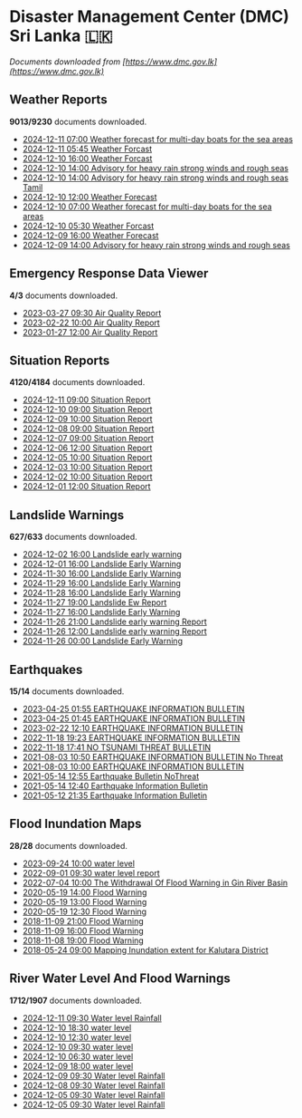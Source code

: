 # Disaster Management Center (DMC) Sri Lanka :sri_lanka:

*Documents downloaded from [https://www.dmc.gov.lk](https://www.dmc.gov.lk)*

## Weather Reports

**9013/9230** documents downloaded.

* [2024-12-11 07:00 Weather forecast for multi-day boats for the sea areas](data/weather-reports/20241211.0700.weather-forecast-for-multiday-boats-for-the-sea-areas.pdf)
* [2024-12-11 05:45 Weather Forcast](data/weather-reports/20241211.0545.weather-forcast.pdf)
* [2024-12-10 16:00 Weather Forcast](data/weather-reports/20241210.1600.weather-forcast.pdf)
* [2024-12-10 14:00 Advisory for heavy rain strong winds and rough seas](data/weather-reports/20241210.1400.advisory-for-heavy-rain-strong-winds-and-rough-seas.pdf)
* [2024-12-10 14:00 Advisory for heavy rain strong winds and rough seas  Tamil](data/weather-reports/20241210.1400.advisory-for-heavy-rain-strong-winds-and-rough-seas-tamil.pdf)
* [2024-12-10 12:00 Weather Forecast](data/weather-reports/20241210.1200.weather-forecast.pdf)
* [2024-12-10 07:00 Weather forecast for multi-day boats for the sea areas](data/weather-reports/20241210.0700.weather-forecast-for-multiday-boats-for-the-sea-areas.pdf)
* [2024-12-10 05:30 Weather Forcast](data/weather-reports/20241210.0530.weather-forcast.pdf)
* [2024-12-09 16:00 Weather Forecast](data/weather-reports/20241209.1600.weather-forecast.pdf)
* [2024-12-09 14:00 Advisory for heavy rain strong winds and rough seas](data/weather-reports/20241209.1400.advisory-for-heavy-rain-strong-winds-and-rough-seas.pdf)

## Emergency Response Data Viewer

**4/3** documents downloaded.

* [2023-03-27 09:30 Air Quality Report](data/emergency-response-data-viewer/20230327.0930.air-quality-report.pdf)
* [2023-02-22 10:00 Air Quality Report](data/emergency-response-data-viewer/20230222.1000.air-quality-report.pdf)
* [2023-01-27 12:00 Air Quality Report](data/emergency-response-data-viewer/20230127.1200.air-quality-report.pdf)

## Situation Reports

**4120/4184** documents downloaded.

* [2024-12-11 09:00 Situation Report](data/situation-reports/20241211.0900.situation-report.pdf)
* [2024-12-10 09:00 Situation Report](data/situation-reports/20241210.0900.situation-report.pdf)
* [2024-12-09 10:00 Situation Report](data/situation-reports/20241209.1000.situation-report.pdf)
* [2024-12-08 09:00 Situation Report](data/situation-reports/20241208.0900.situation-report.pdf)
* [2024-12-07 09:00 Situation Report](data/situation-reports/20241207.0900.situation-report.pdf)
* [2024-12-06 12:00 Situation Report](data/situation-reports/20241206.1200.situation-report.pdf)
* [2024-12-05 10:00 Situation Report](data/situation-reports/20241205.1000.situation-report.pdf)
* [2024-12-03 10:00 Situation Report](data/situation-reports/20241203.1000.situation-report.pdf)
* [2024-12-02 10:00 Situation Report](data/situation-reports/20241202.1000.situation-report.pdf)
* [2024-12-01 12:00 Situation Report](data/situation-reports/20241201.1200.situation-report.pdf)

## Landslide Warnings

**627/633** documents downloaded.

* [2024-12-02 16:00 Landslide early warning](data/landslide-warnings/20241202.1600.landslide-early-warning.pdf)
* [2024-12-01 16:00 Landslide Early Warning](data/landslide-warnings/20241201.1600.landslide-early-warning.pdf)
* [2024-11-30 16:00 Landslide Early Warning](data/landslide-warnings/20241130.1600.landslide-early-warning.pdf)
* [2024-11-29 16:00 Landslide Early Warning](data/landslide-warnings/20241129.1600.landslide-early-warning.pdf)
* [2024-11-28 16:00 Landslide Early Warning](data/landslide-warnings/20241128.1600.landslide-early-warning.pdf)
* [2024-11-27 19:00 Landslide Ew Report](data/landslide-warnings/20241127.1900.landslide-ew-report.pdf)
* [2024-11-27 16:00 Landslide Early Warning](data/landslide-warnings/20241127.1600.landslide-early-warning.pdf)
* [2024-11-26 21:00 Landslide early warning Report](data/landslide-warnings/20241126.2100.landslide-early-warning-report.pdf)
* [2024-11-26 12:00 Landslide early warning Report](data/landslide-warnings/20241126.1200.landslide-early-warning-report.pdf)
* [2024-11-26 00:00 Landslide Early Warning](data/landslide-warnings/20241126.0000.landslide-early-warning.pdf)

## Earthquakes

**15/14** documents downloaded.

* [2023-04-25 01:55 EARTHQUAKE INFORMATION BULLETIN](data/earthquakes/20230425.0155.earthquake-information-bulletin.pdf)
* [2023-04-25 01:45 EARTHQUAKE INFORMATION BULLETIN](data/earthquakes/20230425.0145.earthquake-information-bulletin.pdf)
* [2023-02-22 12:10 EARTHQUAKE INFORMATION BULLETIN](data/earthquakes/20230222.1210.earthquake-information-bulletin.pdf)
* [2022-11-18 19:23 EARTHQUAKE INFORMATION BULLETIN](data/earthquakes/20221118.1923.earthquake-information-bulletin.pdf)
* [2022-11-18 17:41 NO TSUNAMI THREAT BULLETIN](data/earthquakes/20221118.1741.no-tsunami-threat-bulletin.pdf)
* [2021-08-03 10:50 EARTHQUAKE INFORMATION BULLETIN No Threat](data/earthquakes/20210803.1050.earthquake-information-bulletin-no-threat.pdf)
* [2021-08-03 10:00 EARTHQUAKE INFORMATION BULLETIN](data/earthquakes/20210803.1000.earthquake-information-bulletin.pdf)
* [2021-05-14 12:55 Earthquake Bulletin NoThreat](data/earthquakes/20210514.1255.earthquake-bulletin-nothreat.pdf)
* [2021-05-14 12:40 Earthquake Information Bulletin](data/earthquakes/20210514.1240.earthquake-information-bulletin.pdf)
* [2021-05-12 21:35 Earthquake Information Bulletin](data/earthquakes/20210512.2135.earthquake-information-bulletin.pdf)

## Flood Inundation Maps

**28/28** documents downloaded.

* [2023-09-24 10:00 water level](data/flood-inundation-maps/20230924.1000.water-level.pdf)
* [2022-09-01 09:30 water level report](data/flood-inundation-maps/20220901.0930.water-level-report.pdf)
* [2022-07-04 10:00 The Withdrawal Of Flood Warning in Gin River Basin](data/flood-inundation-maps/20220704.1000.the-withdrawal-of-flood-warning-in-gin-river-basin.pdf)
* [2020-05-19 14:00 Flood Warning](data/flood-inundation-maps/20200519.1400.flood-warning.pdf)
* [2020-05-19 13:00 Flood Warning](data/flood-inundation-maps/20200519.1300.flood-warning.pdf)
* [2020-05-19 12:30 Flood Warning](data/flood-inundation-maps/20200519.1230.flood-warning.pdf)
* [2018-11-09 21:00 Flood Warning](data/flood-inundation-maps/20181109.2100.flood-warning.PDF)
* [2018-11-09 16:00 Flood Warning](data/flood-inundation-maps/20181109.1600.flood-warning.PDF)
* [2018-11-08 19:00 Flood Warning](data/flood-inundation-maps/20181108.1900.flood-warning.PDF)
* [2018-05-24 09:00 Mapping Inundation extent for Kalutara District](data/flood-inundation-maps/20180524.0900.mapping-inundation-extent-for-kalutara-district.pdf)

## River Water Level And Flood Warnings

**1712/1907** documents downloaded.

* [2024-12-11 09:30 Water level  Rainfall](data/river-water-level-and-flood-warnings/20241211.0930.water-level-rainfall.jpg)
* [2024-12-10 18:30 water level](data/river-water-level-and-flood-warnings/20241210.1830.water-level.jpg)
* [2024-12-10 12:30 water level](data/river-water-level-and-flood-warnings/20241210.1230.water-level.jpg)
* [2024-12-10 09:30 water level](data/river-water-level-and-flood-warnings/20241210.0930.water-level.jpg)
* [2024-12-10 06:30 water level](data/river-water-level-and-flood-warnings/20241210.0630.water-level.jpg)
* [2024-12-09 18:00 water level](data/river-water-level-and-flood-warnings/20241209.1800.water-level.jpg)
* [2024-12-09 09:30 Water level  Rainfall](data/river-water-level-and-flood-warnings/20241209.0930.water-level-rainfall.jpg)
* [2024-12-08 09:30 Water level  Rainfall](data/river-water-level-and-flood-warnings/20241208.0930.water-level-rainfall.jpg)
* [2024-12-05 09:30 Water level  Rainfall](data/river-water-level-and-flood-warnings/20241205.0930.water-level-rainfall.jpg)
* [2024-12-05 09:30 Water level  Rainfall](data/river-water-level-and-flood-warnings/20241205.0930.water-level-rainfall.jpg)
